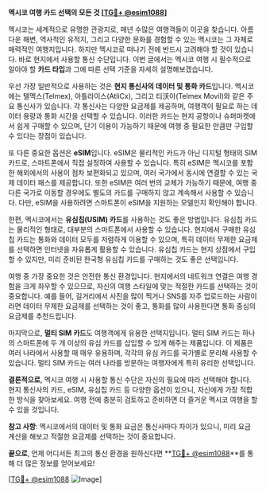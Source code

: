**멕시코 여행 카드 선택의 모든 것 [[TG💪+ @esim1088](https://t.me/s/esim1088)]**

멕시코는 세계적으로 유명한 관광지로, 매년 수많은 여행객들이 이곳을 찾습니다. 아름다운 해변, 역사적인 유적지, 그리고 다양한 문화를 경험할 수 있는 멕시코는 그 자체로 매력적인 여행지입니다. 하지만 멕시코로 떠나기 전에 반드시 고려해야 할 것이 있습니다. 바로 현지에서 사용할 통신 수단입니다. 이번 글에서는 멕시코 여행 시 필수적으로 알아야 할 **카드 타입**과 그에 따른 선택 기준을 자세히 설명해보겠습니다.

우선 가장 일반적으로 사용하는 것은 **현지 통신사의 데이터 및 통화 카드**입니다. 멕시코에는 텔멕스(Telmex), 아틀라이스(AtliCx), 그리고 티沃아(Telmex Movil)와 같은 주요 통신사가 있습니다. 각 통신사는 다양한 요금제를 제공하며, 여행객이 필요로 하는 데이터 용량과 통화 시간을 선택할 수 있습니다. 이러한 카드는 현지 공항이나 슈퍼마켓에서 쉽게 구매할 수 있으며, 단기 이용이 가능하기 때문에 여행 중 필요한 만큼만 구입할 수 있다는 장점이 있습니다.

또 다른 중요한 옵션은 **eSIM**입니다. eSIM은 물리적인 카드가 아닌 디지털 형태의 SIM 카드로, 스마트폰에서 직접 설정하여 사용할 수 있습니다. 특히 eSIM은 멕시코를 포함한 해외에서의 사용이 점차 보편화되고 있으며, 여러 국가에서 동시에 연결할 수 있는 국제 데이터 패스를 제공합니다. 또한 eSIM은 여러 번의 교체가 가능하기 때문에, 여행 중 다른 국가로 이동할 경우에도 별도의 카드를 구매하지 않고 계속해서 사용할 수 있습니다. 다만, eSIM을 사용하려면 스마트폰이 eSIM을 지원하는 모델인지 확인해야 합니다.

한편, 멕시코에서는 **유심칩(USIM) 카드**를 사용하는 것도 좋은 방법입니다. 유심칩 카드는 물리적인 형태로, 대부분의 스마트폰에서 사용할 수 있습니다. 현지에서 구매한 유심칩 카드는 통화와 데이터 모두를 저렴하게 이용할 수 있으며, 특히 데이터 무제한 요금제를 선택하면 인터넷을 자유롭게 활용할 수 있습니다. 유심칩 카드는 현지 상점에서 구입할 수 있지만, 미리 준비된 한국형 유심칩 카드를 구매하는 것도 좋은 선택입니다.

여행 중 가장 중요한 것은 안전한 통신 환경입니다. 현지에서의 네트워크 연결은 여행 경험을 크게 좌우할 수 있으므로, 자신의 여행 스타일에 맞는 적절한 카드를 선택하는 것이 중요합니다. 예를 들어, 길거리에서 사진을 많이 찍거나 SNS를 자주 업로드하는 사람이라면 데이터 무제한 요금제를 선택하는 것이 좋고, 통화를 많이 사용한다면 통화 중심의 요금제를 추천드립니다.

마지막으로, **멀티 SIM 카드**도 여행객에게 유용한 선택지입니다. 멀티 SIM 카드는 하나의 스마트폰에 두 개 이상의 유심 카드를 삽입할 수 있게 해주는 제품입니다. 이 제품은 여러 나라에서 사용할 때 매우 유용하며, 각각의 유심 카드를 국가별로 분리해 사용할 수 있습니다. 멀티 SIM 카드는 여러 나라를 방문하는 여행자에게 특히 유리한 선택입니다.

**결론적으로**, 멕시코 여행 시 사용할 통신 수단은 자신의 필요에 따라 선택해야 합니다. 현지 통신사의 카드, eSIM, 유심칩 카드 등 다양한 옵션이 있으니, 자신에게 가장 적합한 방식을 찾아보세요. 여행 전에 충분히 검토하고 준비하면 더 즐거운 멕시코 여행을 할 수 있을 것입니다.

**참고 사항**: 멕시코에서의 데이터 및 통화 요금은 통신사마다 차이가 있으니, 미리 요금 계산을 해보고 적절한 요금제를 선택하는 것이 중요합니다.

**끝으로**, 언제 어디서든 최고의 통신 환경을 원하신다면 **[TG💪+ @esim1088](https://t.me/s/esim1088)**를 통해 더 많은 정보를 얻어보세요! 

[[TG💪+ @esim1088](https://t.me/s/esim1088) ![Image](https://i.postimg.cc/Y0z9fWf4/image.png)]